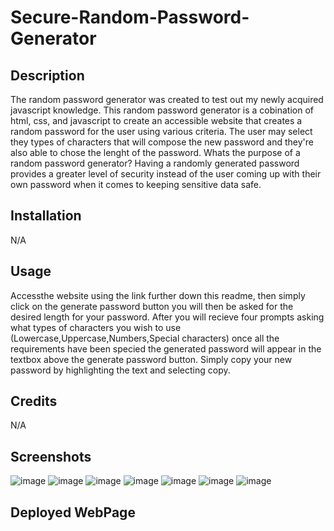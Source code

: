 # Secure-Random-Password-Generator

## Description

The random password generator was created to test out my newly acquired javascript knowledge. This random password generator is a cobination of html, css, and javascript to create an accessible website that creates a random password for the user using various criteria. The user may select they types of characters that will compose the new password and they're also able to chose the lenght of the password. Whats the purpose of a random password generator? Having a randomly generated password provides a greater level of security instead of the user coming up with their own password when it comes to keeping sensitive data safe.

## Installation

N/A

## Usage

Accessthe website using the link further down this readme, then simply click on the generate password button you will then be asked for the desired length for your password. After you will recieve four prompts asking what types of characters you wish to use (Lowercase,Uppercase,Numbers,Special characters) once all the requirements have been specied the generated password will appear in the textbox above the generate password button. Simply copy your new password by highlighting the text and selecting copy.

## Credits

N/A

## Screenshots

![image](https://user-images.githubusercontent.com/60860293/229834290-9a2466e3-0d4c-4761-bc60-c547f464a2f5.png)
![image](https://user-images.githubusercontent.com/60860293/229834386-523859b1-8086-4087-a540-b87cf99300cc.png)
![image](https://user-images.githubusercontent.com/60860293/229834469-1922de44-5c5f-4d3d-b626-e3e39a4ea87d.png)
![image](https://user-images.githubusercontent.com/60860293/229834604-adad77a9-cedd-424b-aace-f4d1fad23abf.png)
![image](https://user-images.githubusercontent.com/60860293/229834828-b59e7cd1-19f8-4a0d-8c46-0cabec0b7dbc.png)
![image](https://user-images.githubusercontent.com/60860293/229834965-556a7c6a-d1fe-471a-8256-1877e90a4534.png)
![image](https://user-images.githubusercontent.com/60860293/229835098-862561b7-6212-4ce6-a1be-89f54900aa16.png)

## Deployed WebPage